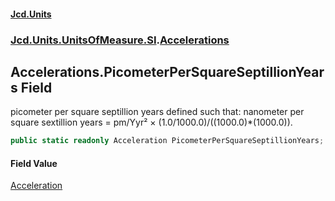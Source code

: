 #### [Jcd.Units](index.md 'index')
### [Jcd.Units.UnitsOfMeasure.SI](Jcd.Units.UnitsOfMeasure.SI.md 'Jcd.Units.UnitsOfMeasure.SI').[Accelerations](Accelerations.md 'Jcd.Units.UnitsOfMeasure.SI.Accelerations')

## Accelerations.PicometerPerSquareSeptillionYears Field

picometer per square septillion years defined such that: nanometer per square sextillion years = pm/Yyr² ×
(1.0/1000.0)/((1000.0)*(1000.0)).

```csharp
public static readonly Acceleration PicometerPerSquareSeptillionYears;
```

#### Field Value
[Acceleration](Acceleration.md 'Jcd.Units.UnitTypes.Acceleration')